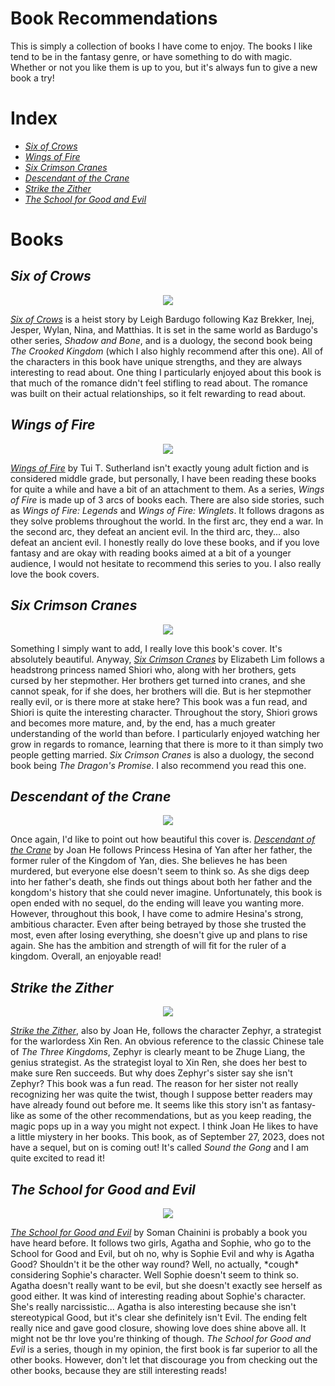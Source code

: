<html>
  <head>
   
  </head>
  <body>
    <h1>Book Recommendations</h1>
      <p>This is simply a collection of books I have come to enjoy. The books I like tend to be in the fantasy genre, or have something to do with magic. Whether or not you like them is up to you, but it's always fun to give a new book a try!</p>
    <h1>Index</h1>
      <ul>
        <li><a href="#six"><em>Six of Crows</em></a></li>
        <li><a href="#wings"><em>Wings of Fire</em></a></li>
        <li><a href="#crimson"><em>Six Crimson Cranes</em></a></li>
        <li><a href="#crane"><em>Descendant of the Crane</em></a></li>
        <li><a href="#strike"><em>Strike the Zither</em></a></li>
        <li><a href="#school"><em>The School for Good and Evil</em></a></li>
      </ul>
    <h1>Books</h1>
    <div id="six">
      <h2><em>Six of Crows</em></h2>
      <center><img src="https://images-na.ssl-images-amazon.com/images/S/compressed.photo.goodreads.com/books/1651710803i/23437156.jpg" /></center>
        <p><a href="https://www.goodreads.com/en/book/show/23437156" target="_blank"><em>Six of Crows</em></a> is a heist story by Leigh Bardugo following Kaz Brekker, Inej, Jesper, Wylan, Nina, and Matthias. It is set in the same world as Bardugo's other series, <em>Shadow and Bone</em>, and is a duology, the second book being <em>The Crooked Kingdom</em> (which I also highly recommend after this one). All of the characters in this book have unique strengths, and they are always interesting to read about. One thing I particularly enjoyed about this book is that much of the romance didn't feel stifling to read about. The romance was built on their actual relationships, so it felt rewarding to read about.</p>
    </div>
    <div id="wings">
    <h2><em>Wings of Fire</em></h2>
    <center><img src="https://images-na.ssl-images-amazon.com/images/S/compressed.photo.goodreads.com/books/1652485680i/61088597.jpg" /></center>
    <p><a href="https://www.goodreads.com/book/show/61088597-wings-of-fire?from_search=true&from_srp=true&qid=WFBISbR93f&rank=3" target="_blank"><em>Wings of Fire</em></a> by Tui T. Sutherland isn't exactly young adult fiction and is considered middle grade, but personally, I have been reading these books for quite a while and have a bit of an attachment to them. As a series, <em>Wings of Fire</em> is made up of 3 arcs of books each. There are also side stories, such as <em>Wings of Fire: Legends</em> and <em>Wings of Fire: Winglets</em>. It follows dragons as they solve problems throughout the world. In the first arc, they end a war. In the second arc, they defeat an ancient evil. In the third arc, they... also defeat an ancient evil. I honestly really do love these books, and if you love fantasy and are okay with reading books aimed at a bit of a younger audience, I would not hesitate to recommend this series to you. I also really love the book covers.</p>
    </div>
    <div id="crimson">
    <h2><em>Six Crimson Cranes</em></h2>
      <center><img src="https://images-na.ssl-images-amazon.com/images/S/compressed.photo.goodreads.com/books/1603387427i/53457092.jpg" /></center>
    <p>Something I simply want to add, I really love this book's cover. It's absolutely beautiful. Anyway, <a href="https://www.goodreads.com/book/show/53457092-six-crimson-cranes?from_search=true&from_srp=true&qid=3pK9Ezqukb&rank=1" target="_blank"><em>Six Crimson Cranes</em></a> by Elizabeth Lim follows a headstrong princess named Shiori who, along with her brothers, gets cursed by her stepmother. Her brothers get turned into cranes, and she cannot speak, for if she does, her brothers will die. But is her stepmother really evil, or is there more at stake here? This book was a fun read, and Shiori is quite the interesting character. Throughout the story, Shiori grows and becomes more mature, and, by the end, has a much greater understanding of the world than before. I particularly enjoyed watching her grow in regards to romance, learning that there is more to it than simply two people getting married. <em>Six Crimson Cranes</em> is also a duology, the second book being <em>The Dragon's Promise</em>. I also recommend you read this one.</p>
    </div>
    <div id="crane">
    <h2><em>Descendant of the Crane</em></h2>
      <center><img src="https://m.media-amazon.com/images/I/71Zb80tuQVL._AC_UF1000,1000_QL80_.jpg" /></center>
    <p>Once again, I'd like to point out how beautiful this cover is. <a href="https://www.goodreads.com/book/show/58578700-descendant-of-the-crane?from_search=true&from_srp=true&qid=boDr6hEgZc&rank=1" target="_blank"><em>Descendant of the Crane</em></a> by Joan He follows Princess Hesina of Yan after her father, the former ruler of the Kingdom of Yan, dies. She believes he has been murdered, but everyone else doesn't seem to think so. As she digs deep into her father's death, she finds out things about both her father and the kongdom's history that she could never imagine. Unfortunately, this book is open ended with no sequel, do the ending will leave you wanting more. However, throughout this book, I have come to admire Hesina's strong, ambitious character. Even after being betrayed by those she trusted the most, even after losing everything, she doesn't give up and plans to rise again. She has the ambition and strength of will fit for the ruler of a kingdom. Overall, an enjoyable read!</p>
    <h2><em>Strike the Zither</em></h2>
    </div>
    <div id="strike">
      <center><img src="https://images-na.ssl-images-amazon.com/images/S/compressed.photo.goodreads.com/books/1650746057i/59440716.jpg" /></center>
    <p><a href="https://www.goodreads.com/book/show/59440716-strike-the-zither?from_search=true&from_srp=true&qid=vusaADUT2z&rank=1" target="_blank"><em>Strike the Zither</em></a>, also by Joan He, follows the character Zephyr, a strategist for the warlordess Xin Ren. An obvious reference to the classic Chinese tale of <em>The Three Kingdoms</em>, Zephyr is clearly meant to be Zhuge Liang, the genius strategist. As the strategist loyal to Xin Ren, she does her best to make sure Ren succeeds. But why does Zephyr's sister say she isn't Zephyr? This book was a fun read. The reason for her sister not really recognizing her was quite the twist, though I suppose better readers may have already found out before me. It seems like this story isn't as fantasy-like as some of the other recommendations, but as you keep reading, the magic pops up in a way you might not expect. I think Joan He likes to have a little miystery in her books. This book, as of September 27, 2023, does not have a sequel, but on is coming out! It's called <em>Sound the Gong</em> and I am quite excited to read it!</p>
    </div>
    <div id="school">
    <h2><em>The School for Good and Evil</em></h2>
      <center><img src="https://m.media-amazon.com/images/I/81yd5955LSL._AC_UF1000,1000_QL80_.jpg" /></center>
    <p><a href="https://www.goodreads.com/book/show/42080479-the-school-for-good-and-evil?ref=nav_sb_ss_1_23" target="_blank"><em>The School for Good and Evil</em></a> by Soman Chainini is probably a book you have heard before. It follows two girls, Agatha and Sophie, who go to the School for Good and Evil, but oh no, why is Sophie Evil and why is Agatha Good? Shouldn't it be the other way round? Well, no actually, *cough* considering Sophie's character. Well Sophie doesn't seem to think so. Agatha doesn't really want to be evil, but she doesn't exactly see herself as good either. It was kind of interesting reading about Sophie's character. She's really narcissistic... Agatha is also interesting because she isn't stereotypical Good, but it's clear she definitely isn't Evil. The ending felt really nice and gave good closure, showing love does shine above all. It might not be thr love you're thinking of though. <em>The School for Good and Evil</em> is a series, though in my opinion, the first book is far superior to all the other books. However, don't let that discourage you from checking out the other books, because they are still interesting reads!</p>
    </div>
  </body>
</html>
